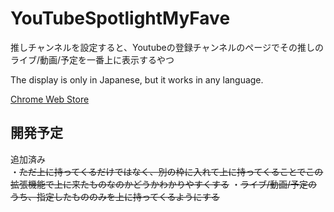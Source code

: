 # YouTubeSpotlightMyFave
推しチャンネルを設定すると、Youtubeの登録チャンネルのページでその推しのライブ/動画/予定を一番上に表示するやつ

The display is only in Japanese, but it works in any language.

[Chrome Web Store](https://chrome.google.com/webstore/detail/youtubespotlightmyfave/leembkoklbpinhklepgiepcgjpocmgbn)

## 開発予定
追加済み  
・~~ただ上に持ってくるだけではなく、別の枠に入れて上に持ってくることでこの拡張機能で上に来たものなのかどうかわかりやすくする~~
・~~ライブ/動画/予定のうち、指定したもののみを上に持ってくるようにする~~
